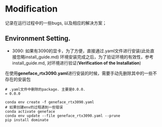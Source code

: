 # Modification
记录在运行过程中的一些bugs, 以及相应的解决方案；
## Environment Setting.
- 3090:
如果有3090的显卡，为了方便，直接通过.yaml文件进行安装(此处直接忽略install_guide.md) 
环境安装完成之后，为了验证环境的有效性，参考install_guide.md, 对环境进行验证(**Verification of the Installation**)  

在使用**geneface_rtx3090.yaml**进行安装的时候，需要手动先删除其中的一些不存在的安装包
```
# .yaml文件中删除的package. 主要是0.0.0.
= 0.0.0
```

```
conda env create -f geneface_rtx3090.yaml
# 如果创建env的过程遇到一些错误
conda activate geneface
conda env update --file geneface_rtx3090.yaml --prune   
pip install dominate
```


